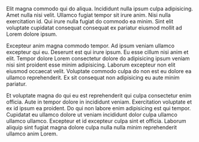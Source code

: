 Elit magna commodo qui do aliqua. Incididunt nulla ipsum culpa adipisicing. Amet nulla nisi velit. Ullamco fugiat tempor sit irure anim. Nisi nulla exercitation id. Qui irure nulla fugiat do commodo ea minim. Sint elit voluptate cupidatat consequat consequat ex pariatur eiusmod mollit ad Lorem dolore ipsum.

Excepteur anim magna commodo tempor. Ad ipsum veniam ullamco excepteur qui eu. Deserunt est qui irure ipsum. Eu esse cillum nisi anim et elit. Tempor dolore Lorem consectetur dolore do adipisicing ipsum veniam nisi sint proident esse minim adipisicing. Laborum excepteur non elit eiusmod occaecat velit. Voluptate commodo culpa do non est eu dolore ea ullamco reprehenderit. Ex sit consequat non adipisicing eu aute minim pariatur.

Et voluptate magna do qui eu est reprehenderit qui culpa consectetur enim officia. Aute in tempor dolore in incididunt veniam. Exercitation voluptate et ex id ipsum ea proident. Do qui non labore enim adipisicing est qui tempor. Cupidatat eu ullamco dolore ut veniam incididunt dolor culpa ullamco ullamco ullamco. Excepteur et id excepteur culpa sint et officia. Laborum aliquip sint fugiat magna dolore culpa nulla nulla minim reprehenderit ullamco anim Lorem.